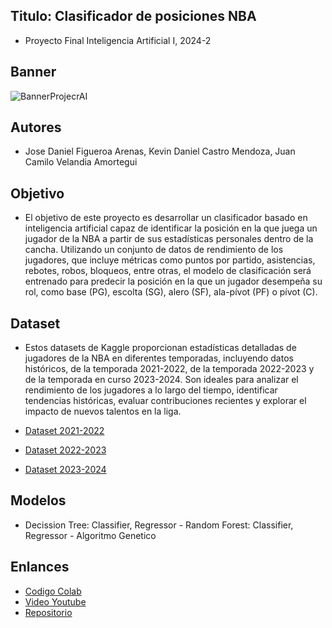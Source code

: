 ## Titulo: Clasificador de posiciones NBA
* Proyecto Final Inteligencia Artificial I, 2024-2


## Banner
![BannerProjecrAI](https://github.com/user-attachments/assets/d69205b3-5ba2-4026-b2de-fb0e9b2da52d)


## Autores
* Jose Daniel Figueroa Arenas, Kevin Daniel Castro Mendoza, Juan Camilo Velandia Amortegui


## Objetivo

* El objetivo de este proyecto es desarrollar un clasificador basado en inteligencia artificial capaz de identificar la posición en la que juega un jugador de la NBA a partir de sus estadísticas personales dentro de la cancha. Utilizando un conjunto de datos de rendimiento de los jugadores, que incluye métricas como puntos por partido, asistencias, rebotes, robos, bloqueos, entre otras, el modelo de clasificación será entrenado para predecir la posición en la que un jugador desempeña su rol, como base (PG), escolta (SG), alero (SF), ala-pívot (PF) o pívot (C).


## Dataset

* Estos datasets de Kaggle proporcionan estadísticas detalladas de jugadores de la NBA en diferentes temporadas, incluyendo datos históricos, de la temporada 2021-2022, de la temporada 2022-2023 y de la temporada en curso 2023-2024. Son ideales para analizar el rendimiento de los jugadores a lo largo del tiempo, identificar tendencias históricas, evaluar contribuciones recientes y explorar el impacto de nuevos talentos en la liga.

* [Dataset 2021-2022](https://www.kaggle.com/datasets/vivovinco/nba-player-stats/data)
* [Dataset 2022-2023](https://www.kaggle.com/datasets/vivovinco/20222023-nba-player-stats-regular)
* [Dataset 2023-2024](https://www.kaggle.com/datasets/vivovinco/2023-2024-nba-player-stats/data)

## Modelos

* Decission Tree: Classifier, Regressor - Random Forest: Classifier, Regressor - Algoritmo Genetico

## Enlances

* [Codigo Colab](https://colab.research.google.com/drive/1gOZIWt1pwDj89zt2qxxHZiMmk7aBKsk4?usp=sharing)
* [Video Youtube](https://www.youtube.com/watch?v=p2GKrBqFw00)
* [Repositorio](https://github.com/danfigueroa97/FinalProjectAI_NBAClassifier/tree/main)
